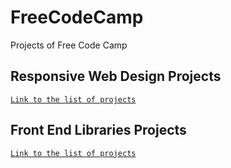 # FreeCodeCamp
Projects of Free Code Camp

## Responsive Web Design Projects

[`Link to the list of projects`](https://natcancein.github.io/FreeCodeCamp/ResponsiveWebDesignProjects/)

## Front End Libraries Projects

[`Link to the list of projects`](https://natcancein.github.io/FreeCodeCamp/FrontEndLibrariesProjects/)